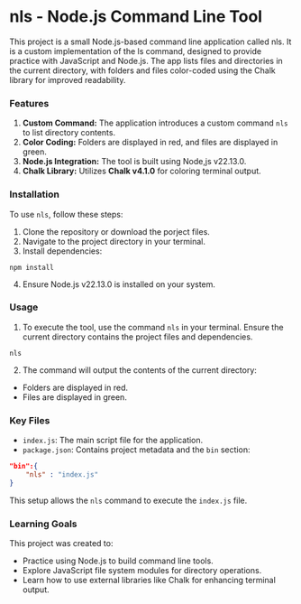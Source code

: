 # nls - Node.js Command Line Tool

This project is a small Node.js-based command line application called nls. It is a custom implementation of the ls command, designed to provide practice with JavaScript and Node.js. The app lists files and directories in the current directory, with folders and files color-coded using the Chalk library for improved readability.

### Features

1. **Custom Command:** The application introduces a custom command `nls` to list directory contents.
2. **Color Coding:** Folders are displayed in red, and files are displayed in green.
3. **Node.js Integration:** The tool is built using Node,js v22.13.0.
4. **Chalk Library:** Utilizes **Chalk v4.1.0** for coloring terminal output.

### Installation

To use `nls`, follow these steps:

1. Clone the repository or download the porject files.
2. Navigate to the project directory in your terminal.
3. Install dependencies:

```
npm install
```

4. Ensure Node.js v22.13.0 is installed on your system.

### Usage

1. To execute the tool, use the command `nls` in your terminal. Ensure the current directory contains the project files and dependencies.

```
nls
```

2. The command will output the contents of the current directory:

- Folders are displayed in red.
- Files are displayed in green.

### Key Files

- `index.js`: The main script file for the application.
- `package.json`: Contains project metadata and the `bin` section:

```json
"bin":{
    "nls" : "index.js"
}
```

This setup allows the `nls` command to execute the `index.js` file.

### Learning Goals

This project was created to:

- Practice using Node.js to build command line tools.
- Explore JavaScript file system modules for directory operations.
- Learn how to use external libraries like Chalk for enhancing terminal output.
